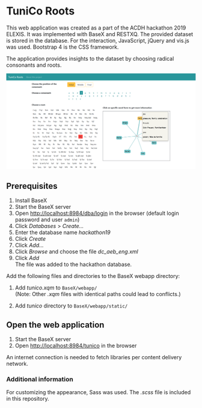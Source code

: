 
# TuniCo Roots

This web application was created as a part of the ACDH hackathon 2019 ELEXIS.
It was implemented with BaseX and RESTXQ. The provided dataset is stored in the database. For the interaction, JavaScript, jQuery and vis.js was used. Bootstrap 4 is the CSS framework.

The application provides insights to the dataset by choosing radical consonants and roots.

<img src="TuniCo-Roots-Project.png" width="1000">

## Prerequisites


1. Install BaseX
2. Start the BaseX server
3. Open <http://localhost:8984/dba/login> in the browser (default login password and user `admin`)
4. Click *Databases* > *Create...* 
5. Enter the database name *hackathon19*
6. Click *Create*
7. Click *Add...* 
8. Click *Browse* and choose the file *dc_aeb_eng.xml*
9. Click *Add*  
The file was added to the hackathon database.

Add the following files and directories to the BaseX webapp directory:

1. Add *tunico.xqm* to `BaseX/webapp/`  
(Note: Other *.xqm* files with identical paths could lead to conflicts.)

2. Add *tunico* directory to `BaseX/webapp/static/`


## Open the web application

1. Start the BaseX server
2. Open <http://localhost:8984/tunico> in the browser

An internet connection is needed to fetch libraries per content delivery network.

### Additional information

For customizing the appearance, Sass was used. The *.scss* file is included in this repository.
